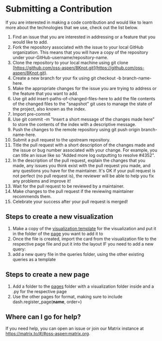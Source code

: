 # Submitting a Contribution

If you are interested in making a code contribution and would like to learn more about the technologies that we use, check out the list below.

1. Find an issue that you are interested in addressing or a feature that you would like to add.
2. Fork the repository associated with the issue to your local GitHub organization. This means that you will have a copy of the repository under your-GitHub-username/repository-name.
3. Clone the repository to your local machine using git clone [https://github.com/oss-aspen/8Knot.git](https://github.com/oss-aspen/8Knot.git).
4. Create a new branch for your fix using git checkout -b branch-name-here.
5. Make the appropriate changes for the issue you are trying to address or the feature that you want to add.
6. Use git add insert-paths-of-changed-files-here to add the file contents of the changed files to the "snapshot" git uses to manage the state of the project, also known as the index.
7. Import pre-commit
8. Use git commit -m "Insert a short message of the changes made here" to store the contents of the index with a descriptive message.
9. Push the changes to the remote repository using git push origin branch-name-here.
10. Submit a pull request to the upstream repository.
11. Title the pull request with a short description of the changes made and the issue or bug number associated with your change. For example, you can title an issue like so "Added more log outputting to resolve #4352".
12. In the description of the pull request, explain the changes that you made, any issues you think exist with the pull request you made, and any questions you have for the maintainer. It's OK if your pull request is not perfect (no pull request is), the reviewer will be able to help you fix any problems and improve it!
13. Wait for the pull request to be reviewed by a maintainer.
14. Make changes to the pull request if the reviewing maintainer recommends them.
15. Celebrate your success after your pull request is merged!

## Steps to create a new visualization

1. Make a copy of the [visualization template](https://github.com/oss-aspen/8Knot/blob/dev/pages/visualization_template/viz_template.py) for the visualization and put it in the folder of the [page](https://github.com/oss-aspen/8Knot/tree/dev/pages) you want to add it to
2. Once the file is created, import the card from the visualization file to the respective page file and put it into the layout
IF you need to add a new query:
3. add a new query file in the queries folder, using the other existing queries as a template

## Steps to create a new page

1. Add a folder to the [pages](https://github.com/sandiego-rh/explorer/tree/dev/pages) folder with a visualization folder inside and a .py for the respective page
2. Use the other pages for format, making sure to include dash.register_page(__name__, order=)

## Where can I go for help?

If you need help, you can open an issue or join our Matrix instance at https://matrix.to/#/#oss-aspen:matrix.org.
